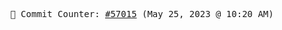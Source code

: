 <p align="center">
    <samp>
        📮 Commit Counter: <a href="https://github.com/Javascript-void0/Javascript-void0/commits/main">#57015</a> (May 25, 2023 @ 10:20 AM)
    </samp>
</p>